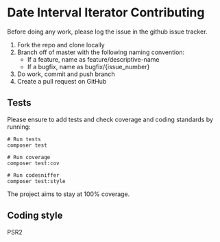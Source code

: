 # Date Interval Iterator Contributing #

Before doing any work, please log the issue in the github issue tracker.

1. Fork the repo and clone locally
2. Branch off of master with the following naming convention:
    - If a feature, name as feature/descriptive-name
    - If a bugfix, name as bugfix/{issue_number}
3. Do work, commit and push branch
4. Create a pull request on GitHub

## Tests ##

Please ensure to add tests and check coverage and coding standards by running:
```
# Run tests
composer test

# Run coverage
composer test:cov

# Run codesniffer
composer test:style
```

The project aims to stay at 100% coverage.

## Coding style ##

PSR2